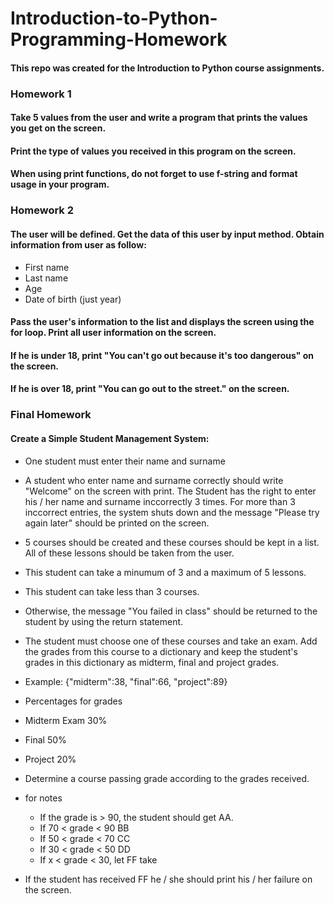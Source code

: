 # Introduction-to-Python-Programming-Homework

#### This repo was created for the Introduction to Python course assignments.

### Homework 1

#### Take 5 values from the user and write a program that prints the values you get on the screen.
#### Print the type of values you received in this program on the screen.
#### When using print functions, do not forget to use f-string and format usage in your program.

### Homework 2

#### The user will be defined. Get the data of this user by input method. Obtain information from user as follow:

- First name
- Last name
- Age
- Date of birth (just year)

#### Pass the user's information to the list and displays the screen using the for loop. Print all user information on the screen.

#### If he is under 18, print "You can't go out because it's too dangerous" on the screen.

#### If he is over 18, print "You can go out to the street." on the screen.

### Final Homework

#### Create a Simple Student Management System:

- One student must enter their name and surname

- A student who enter name and surname correctly should write "Welcome" on the screen with print. The Student has the right to enter his / her name and surname inccorrectly 3 times. For more than 3 inccorrect entries, the system shuts down and the message "Please try again later" should be printed on the screen.

- 5 courses should be created and these courses should be kept in a list. All of these lessons should be taken from the user.

- This student can take a minumum of 3 and a maximum of 5 lessons.

- This student can take less than 3 courses.

- Otherwise, the message "You failed in class" should be returned to the student by using the return statement.

- The student must choose one of these courses and take an exam. Add the grades from this course  to a dictionary and keep the student's grades in this dictionary as midterm, final and project grades.

- Example: {"midterm":38, "final":66, "project":89}

- Percentages for grades 
- Midterm Exam 30%
- Final 50%
- Project 20%

- Determine a course passing grade according to the grades received.

- for notes
   - If the grade is > 90, the student should get AA.
   - If 70 < grade < 90 BB
   - If 50 < grade < 70 CC
   - If 30 < grade < 50 DD
   - If x < grade < 30, let FF take
   
- If the student has received FF he / she should print his / her failure on the screen.



 
